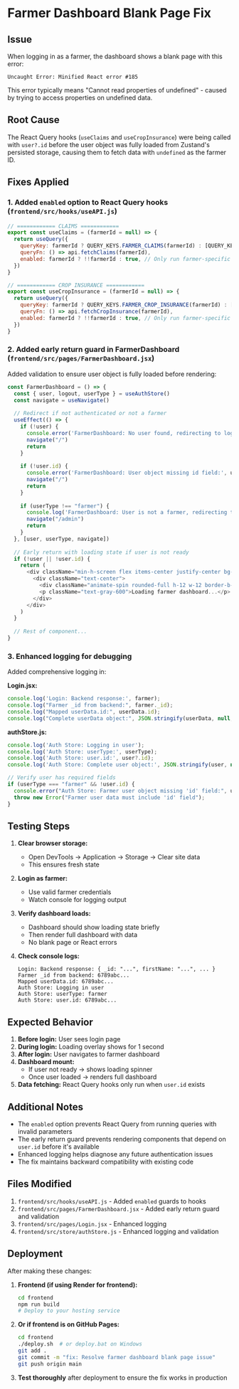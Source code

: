 # Farmer Dashboard Blank Page Fix

## Issue
When logging in as a farmer, the dashboard shows a blank page with this error:
```
Uncaught Error: Minified React error #185
```

This error typically means "Cannot read properties of undefined" - caused by trying to access properties on undefined data.

## Root Cause
The React Query hooks (`useClaims` and `useCropInsurance`) were being called with `user?.id` before the user object was fully loaded from Zustand's persisted storage, causing them to fetch data with `undefined` as the farmer ID.

## Fixes Applied

### 1. Added `enabled` option to React Query hooks (`frontend/src/hooks/useAPI.js`)

```javascript
// ============ CLAIMS ============
export const useClaims = (farmerId = null) => {
  return useQuery({
    queryKey: farmerId ? QUERY_KEYS.FARMER_CLAIMS(farmerId) : [QUERY_KEYS.CLAIMS],
    queryFn: () => api.fetchClaims(farmerId),
    enabled: farmerId ? !!farmerId : true, // Only run farmer-specific query if farmerId exists
  })
}

// ============ CROP INSURANCE ============
export const useCropInsurance = (farmerId = null) => {
  return useQuery({
    queryKey: farmerId ? QUERY_KEYS.FARMER_CROP_INSURANCE(farmerId) : [QUERY_KEYS.CROP_INSURANCE],
    queryFn: () => api.fetchCropInsurance(farmerId),
    enabled: farmerId ? !!farmerId : true, // Only run farmer-specific query if farmerId exists
  })
}
```

### 2. Added early return guard in FarmerDashboard (`frontend/src/pages/FarmerDashboard.jsx`)

Added validation to ensure user object is fully loaded before rendering:

```javascript
const FarmerDashboard = () => {
  const { user, logout, userType } = useAuthStore()
  const navigate = useNavigate()
  
  // Redirect if not authenticated or not a farmer
  useEffect(() => {
    if (!user) {
      console.error('FarmerDashboard: No user found, redirecting to login')
      navigate("/")
      return
    }
    
    if (!user.id) {
      console.error('FarmerDashboard: User object missing id field:', user)
      navigate("/")
      return
    }
    
    if (userType !== "farmer") {
      console.log('FarmerDashboard: User is not a farmer, redirecting to admin')
      navigate("/admin")
      return
    }
  }, [user, userType, navigate])
  
  // Early return with loading state if user is not ready
  if (!user || !user.id) {
    return (
      <div className="min-h-screen flex items-center justify-center bg-gray-50">
        <div className="text-center">
          <div className="animate-spin rounded-full h-12 w-12 border-b-2 border-green-600 mx-auto mb-4"></div>
          <p className="text-gray-600">Loading farmer dashboard...</p>
        </div>
      </div>
    )
  }
  
  // Rest of component...
}
```

### 3. Enhanced logging for debugging

Added comprehensive logging in:

**Login.jsx:**
```javascript
console.log('Login: Backend response:', farmer);
console.log("Farmer _id from backend:", farmer._id);
console.log("Mapped userData.id:", userData.id);
console.log("Complete userData object:", JSON.stringify(userData, null, 2));
```

**authStore.js:**
```javascript
console.log('Auth Store: Logging in user');
console.log('Auth Store: userType:', userType);
console.log('Auth Store: user.id:', user?.id);
console.log('Auth Store: Complete user object:', JSON.stringify(user, null, 2));

// Verify user has required fields
if (userType === "farmer" && !user.id) {
  console.error("Auth Store: Farmer user object missing 'id' field:", user);
  throw new Error("Farmer user data must include 'id' field");
}
```

## Testing Steps

1. **Clear browser storage:**
   - Open DevTools → Application → Storage → Clear site data
   - This ensures fresh state

2. **Login as farmer:**
   - Use valid farmer credentials
   - Watch console for logging output

3. **Verify dashboard loads:**
   - Dashboard should show loading state briefly
   - Then render full dashboard with data
   - No blank page or React errors

4. **Check console logs:**
   ```
   Login: Backend response: { _id: "...", firstName: "...", ... }
   Farmer _id from backend: 6789abc...
   Mapped userData.id: 6789abc...
   Auth Store: Logging in user
   Auth Store: userType: farmer
   Auth Store: user.id: 6789abc...
   ```

## Expected Behavior

1. **Before login:** User sees login page
2. **During login:** Loading overlay shows for 1 second
3. **After login:** User navigates to farmer dashboard
4. **Dashboard mount:** 
   - If user not ready → shows loading spinner
   - Once user loaded → renders full dashboard
5. **Data fetching:** React Query hooks only run when `user.id` exists

## Additional Notes

- The `enabled` option prevents React Query from running queries with invalid parameters
- The early return guard prevents rendering components that depend on `user.id` before it's available
- Enhanced logging helps diagnose any future authentication issues
- The fix maintains backward compatibility with existing code

## Files Modified

1. `frontend/src/hooks/useAPI.js` - Added `enabled` guards to hooks
2. `frontend/src/pages/FarmerDashboard.jsx` - Added early return guard and validation
3. `frontend/src/pages/Login.jsx` - Enhanced logging
4. `frontend/src/store/authStore.js` - Enhanced logging and validation

## Deployment

After making these changes:

1. **Frontend (if using Render for frontend):**
   ```bash
   cd frontend
   npm run build
   # Deploy to your hosting service
   ```

2. **Or if frontend is on GitHub Pages:**
   ```bash
   cd frontend
   ./deploy.sh  # or deploy.bat on Windows
   git add .
   git commit -m "fix: Resolve farmer dashboard blank page issue"
   git push origin main
   ```

3. **Test thoroughly** after deployment to ensure the fix works in production

